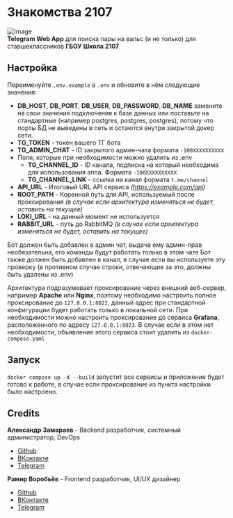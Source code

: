 # Знакомства 2107

![image](https://github.com/user-attachments/assets/8b00b471-8251-4967-864a-5c6d6598bc94)<br>
**Telegram Web App** для поиска пары на вальс (и не только) для старшеклассников **ГБОУ Школа 2107**

## Настройка

Переименуйте `.env.example` в `.env` и обновите в нём следующие значения:
- **DB_HOST**, **DB_PORT**, **DB_USER**, **DB_PASSWORD**, **DB_NAME** замените на свои значения подключения к базе данных или поставьте на стандартные (например postgres, postgres, postgres), потому что порты БД не выведены в сеть и остаются внутри закрытой докер сети.
- **TG_TOKEN** - токен вашего ТГ бота
- **TG_ADMIN_CHAT** - ID закрытого админ-чата формата `-100XXXXXXXXXX`
- Поля, которые при необходимости можно удалить из  .env
    - **TG_CHANNEL_ID** - ID канала, подписка на который необходима для использования аппа. Формата `-100XXXXXXXXXX`
    - **TG_CHANNEL_LINK** - ссылка на канал формата `t.me/channel`
- **API_URL** - Итоговый URL API сервиса *(https://example.com/api)*
- **ROOT_PATH** - Коренной путь для API, используемый после проксирования *(в случае если архитектура изменяться не будет, оставить на текущее)*
- **LOKI_URL** - на данный момент не используется
- **RABBIT_URL** - путь до RabbitMQ *(в случае если архитектура изменяться не будет, оставить на текущее)*

Бот должен быть добавлен в админ чат, выдача ему админ-прав необязательна, его команды будут работать только в этом чате
Бот также должен быть добавлен в канал, в случае если вы используете эту проверку (в противном случае строки, отвечающие за это, должны быть удалены из .env)

Архитектура подразумевает проксирование через внешний веб-сервер, например **Apache** или **Nginx**, поэтому необходимо настроить полное проксирование до `127.0.0.1:8022`, данный адрес при стандартной конфигурации будет работать только в локальной сети.
При необходимости можно настроить проксирование до сервиса **Grafana**, расположенного по адресу `127.0.0.1:8023`. В случае если в этом нет необходимости, объявление этого сервиса стоит удалить из `docker-compose.yaml`

## Запуск

`docker compose up -d --build` запустит все сервисы и приложение будет готово к работе, в случае если проксирование из пункта настройки было настроено.

## Credits

**Александр Замараев** - Backend разработчик, системный администратор, DevOps
- [Github](https://github.com/Zoom-Developer)
- [ВКонтакте](https://vk.com/zoom_developer)
- [Telegram](https://t.me/zoomdevs)

**Рамир Воробьёв** - Frontend разработчик, UI/UX дизайнер
- [Github](https://github.com/Ramchike)
- [ВКонтакте](https://vk.com/ramchike)
- [Telegram](https://t.me/ramchike)
